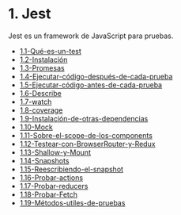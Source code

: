 # 1. Jest

Jest es un framework de JavaScript para pruebas.


[comment]:STARTING_GENERATED_TOC

* [1.1-Qué-es-un-test](<./content/1.1-Qué-es-un-test.md>)
* [1.2-Instalación](<./content/1.2-Instalación.md>)
* [1.3-Promesas](<./content/1.3-Promesas.md>)
* [1.4-Ejecutar-código-después-de-cada-prueba](<./content/1.4-Ejecutar-código-después-de-cada-prueba.md>)
* [1.5-Ejecutar-código-antes-de-cada-prueba](<./content/1.5-Ejecutar-código-antes-de-cada-prueba.md>)
* [1.6-Describe](<./content/1.6-Describe.md>)
* [1.7-watch](<./content/1.7-watch.md>)
* [1.8-coverage](<./content/1.8-coverage.md>)
* [1.9-Instalación-de-otras-dependencias](<./content/1.9-Instalación-de-otras-dependencias.md>)
* [1.10-Mock](<./content/1.10-Mock.md>)
* [1.11-Sobre-el-scope-de-los-components](<./content/1.11-Sobre-el-scope-de-los-components.md>)
* [1.12-Testear-con-BrowserRouter-y-Redux](<./content/1.12-Testear-con-BrowserRouter-y-Redux.md>)
* [1.13-Shallow-y-Mount](<./content/1.13-Shallow-y-Mount.md>)
* [1.14-Snapshots](<./content/1.14-Snapshots.md>)
* [1.15-Reescribiendo-el-snapshot](<./content/1.15-Reescribiendo-el-snapshot.md>)
* [1.16-Probar-actions](<./content/1.16-Probar-actions.md>)
* [1.17-Probar-reducers](<./content/1.17-Probar-reducers.md>)
* [1.18-Probar-Fetch](<./content/1.18-Probar-Fetch.md>)
* [1.19-Métodos-utiles-de-pruebas](<./content/1.19-Métodos-utiles-de-pruebas.md>)

[comment]:ENDING_GENERATED_TOC
